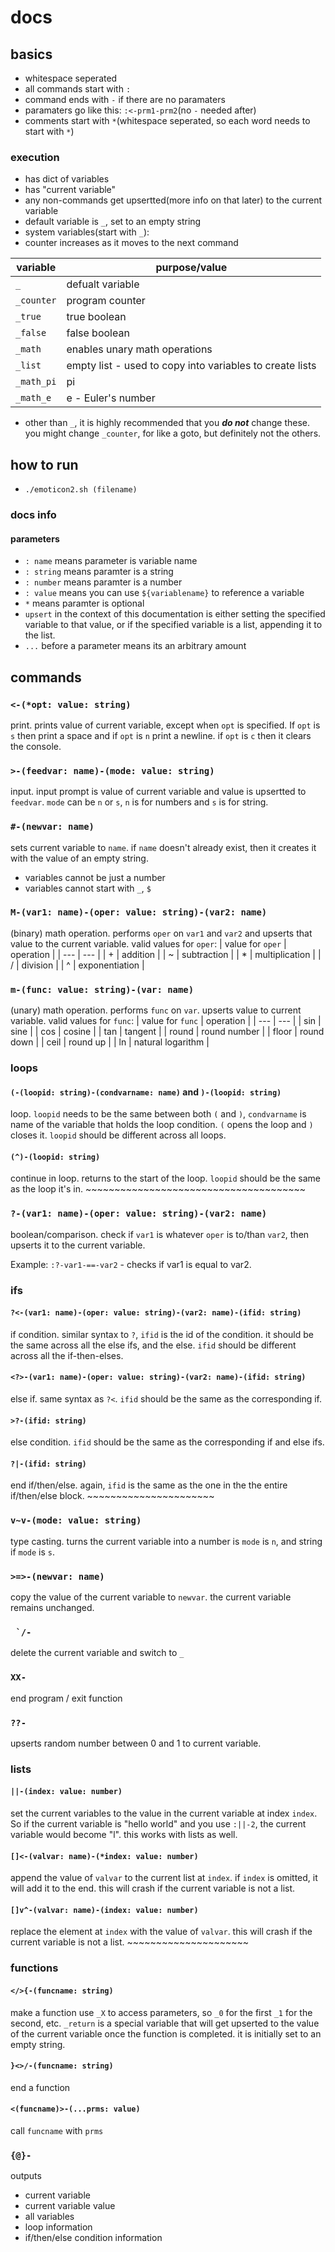 # docs
## basics
+ whitespace seperated
+ all commands start with `:`
+ command ends with `-` if there are no paramaters
+ paramaters go like this: `:<-prm1-prm2`(no `-` needed after)
+ comments start with `*`(whitespace seperated, so each word needs to start with `*`)
### execution
+ has dict of variables
+ has "current variable"
+ any non-commands get upsertted(more info on that later) to the current variable
+ default variable is `_`, set to an empty string
+ system variables(start  with `_`):
+ counter increases as it moves to the next command

| variable | purpose/value |
| --- | --- |
| `_` | defualt variable |
| `_counter` | program counter |
| `_true` | true boolean |
| `_false` | false boolean |
| `_math` | enables unary math operations |
| `_list` | empty list - used to copy into variables to create lists |
| `_math_pi` | pi |
| `_math_e` | e - Euler's number |
+ other than `_`, it is highly recommended that you ***do not*** change these. you might change `_counter`, for like a goto, but definitely not the others.
## how to run
+ `./emoticon2.sh (filename)`
### docs info
#### parameters
+ `: name` means parameter is variable name
+ `: string` means paramter is a string
+ `: number` means paramter is a number
+ `: value` means you can use `${variablename}` to reference a variable
+ `*` means paramter is optional
+ `upsert` in the context of this documentation is either setting the specified variable to that value, or if the specified variable is a list, appending it to the list.
+ `...` before a parameter means its an arbitrary amount

## commands
### `<-(*opt: value: string)`
print. prints value of current variable, except when `opt` is specified. If `opt` is `s` then print a space and if `opt` is `n` print a newline. if `opt` is `c` then it clears the console.
### `>-(feedvar: name)-(mode: value: string)`
input. input prompt is value of current variable and value is upsertted to `feedvar`. `mode` can be `n` or `s`, `n` is for numbers and `s` is for string.
### `#-(newvar: name)`
sets current variable to `name`. if `name` doesn't already exist, then it creates it with the value of an empty string.
+ variables cannot be just a number
+ variables cannot start with `_`, `$`
### `M-(var1: name)-(oper: value: string)-(var2: name)`
(binary) math operation. performs `oper` on `var1` and `var2` and upserts that value to the current variable. valid values for `oper`:
| value for `oper` | operation |
| --- | --- |
| + | addition |
| ~ | subtraction |
| * | multiplication |
| / | division |
| ^ | exponentiation |
### `m-(func: value: string)-(var: name)`
(unary) math operation. performs `func` on `var`. upserts value to current variable. valid values for `func`:
| value for `func` | operation |
| --- | --- |
| sin | sine |
| cos | cosine |
| tan | tangent |
| round | round number |
| floor | round down |
| ceil | round up |
| ln | natural logarithm |
### loops
#### `(-(loopid: string)-(condvarname: name)` and `)-(loopid: string)`
loop. `loopid` needs to be the same between both `(` and `)`, `condvarname` is name of the variable that holds the loop condition. `(` opens the loop and `)` closes it. `loopid` should be different across all loops.
#### `(^)-(loopid: string)`
continue in loop. returns to the start of the loop. `loopid` should be the same as the loop it's in.
\~~~~~~~~~~~~~~~~~~~~~~~~~~~~~~~~~~~~~~
### `?-(var1: name)-(oper: value: string)-(var2: name)`
boolean/comparison. check if `var1` is whatever `oper` is to/than `var2`, then upserts it to the current variable.

Example: `:?-var1-==-var2` - checks if var1 is equal to var2.
### ifs
#### `?<-(var1: name)-(oper: value: string)-(var2: name)-(ifid: string)`
if condition. similar syntax to `?`, `ifid` is the id of the condition. it should be the same across all the else ifs, and the else. `ifid` should be different across all the if-then-elses.
#### `<?>-(var1: name)-(oper: value: string)-(var2: name)-(ifid: string)`
else if. same syntax as `?<`. `ifid` should be the same as the corresponding if.
#### `>?-(ifid: string)`
else condition. `ifid` should be the same as the corresponding if and else ifs.
#### `?|-(ifid: string)`
end if/then/else. again, `ifid` is the same as the one in the the entire if/then/else block.
\~~~~~~~~~~~~~~~~~~~~~~
### `v~v-(mode: value: string)`
type casting. turns the current variable into a number is `mode` is `n`, and string if `mode` is `s`.
### `>=>-(newvar: name)`
copy the value of the current variable to `newvar`. the current variable remains unchanged.
### `` `/-``
delete the current variable and switch to `_`
### `XX-`
end program / exit function 
### `??-`
upserts random number between 0 and 1 to current variable.
### lists
#### `||-(index: value: number)`
set the current variables to the value in the current variable at index `index`. So if the current variable is "hello world" and you use `:||-2`, the current variable would become "l". this works with lists as well.
#### `[]<-(valvar: name)-(*index: value: number)`
append the value of `valvar` to the current list at `index`. if `index` is omitted, it will add it to the end. this will crash if the current variable is not a list.
#### `[]v^-(valvar: name)-(index: value: number)`
replace the element at `index` with the value of `valvar`. this will crash if the current variable is not a list.
\~~~~~~~~~~~~~~~~~~~~~
### functions
#### `</>{-(funcname: string)`
make a function
use `_X` to access parameters, so `_0` for the first `_1` for the second, etc.
`_return` is a special variable that will get upserted to the value of the current variable once the function is completed. it is initially set to an empty string.
#### `}<>/-(funcname: string)`
end a function
#### `<(funcname)>-(...prms: value)`
call `funcname` with `prms`
### `{@}-`
outputs
+ current variable
+ current variable value
+ all variables
+ loop information
+ if/then/else condition information